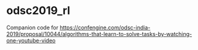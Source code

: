 # odsc2019_rl

Companion code for https://confengine.com/odsc-india-2019/proposal/10044/algorithms-that-learn-to-solve-tasks-by-watching-one-youtube-video
